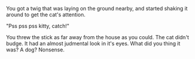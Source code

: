 You got a twig that was laying on the ground nearby, and started shaking it around to get the cat's attention.

"Pss pss pss kitty, catch!"

You threw the stick as far away from the house as you could. The cat didn't budge. It had an almost judmental look in it's eyes. What did you thing it was? A dog? Nonsense.